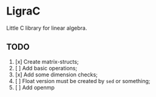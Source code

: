 # LigraC
Little C library for linear algebra.

## TODO

1. [x] Create matrix-structs;
2. [ ] Add basic operations;
3. [x] Add some dimension checks;
4. [ ] Float version must be created by `sed` or something;
5. [ ] Add openmp
